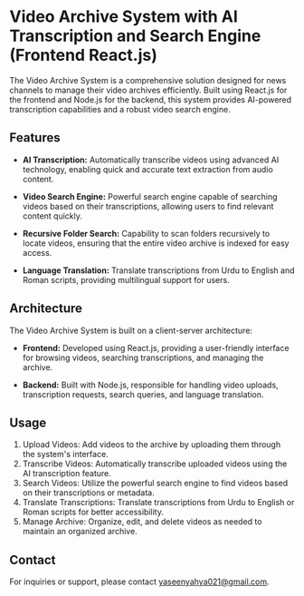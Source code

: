 # Video Archive System with AI Transcription and Search Engine (Frontend React.js)

The Video Archive System is a comprehensive solution designed for news channels to manage their video archives efficiently. Built using React.js for the frontend and Node.js for the backend, this system provides AI-powered transcription capabilities and a robust video search engine.

## Features

- **AI Transcription:** Automatically transcribe videos using advanced AI technology, enabling quick and accurate text extraction from audio content.

- **Video Search Engine:** Powerful search engine capable of searching videos based on their transcriptions, allowing users to find relevant content quickly.

- **Recursive Folder Search:** Capability to scan folders recursively to locate videos, ensuring that the entire video archive is indexed for easy access.

- **Language Translation:** Translate transcriptions from Urdu to English and Roman scripts, providing multilingual support for users.

## Architecture

The Video Archive System is built on a client-server architecture:

- **Frontend:** Developed using React.js, providing a user-friendly interface for browsing videos, searching transcriptions, and managing the archive.

- **Backend:** Built with Node.js, responsible for handling video uploads, transcription requests, search queries, and language translation.

## Usage

1. Upload Videos: Add videos to the archive by uploading them through the system's interface.
2. Transcribe Videos: Automatically transcribe uploaded videos using the AI transcription feature.
3. Search Videos: Utilize the powerful search engine to find videos based on their transcriptions or metadata.
4. Translate Transcriptions: Translate transcriptions from Urdu to English or Roman scripts for better accessibility.
5. Manage Archive: Organize, edit, and delete videos as needed to maintain an organized archive.


## Contact

For inquiries or support, please contact [yaseenyahya021@gmail.com](mailto:yaseenyahya021@gmail.com).
